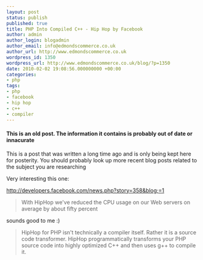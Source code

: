 ```yaml
---
layout: post
status: publish
published: true
title: PHP Into Compiled C++ - Hip Hop by Facebook
author: admin
author_login: blogadmin
author_email: info@edmondscommerce.co.uk
author_url: http://www.edmondscommerce.co.uk
wordpress_id: 1350
wordpress_url: http://www.edmondscommerce.co.uk/blog/?p=1350
date: 2010-02-02 19:08:56.000000000 +00:00
categories:
- php
tags:
- php
- facebook
- hip hop
- c++
- compiler
---
```

<div class="oldpost"><h4>This is an old post. The information it contains is probably out of date or innacurate</h4>
<p>
This is a post that was written a long time ago and is only being kept here for posterity.
You should probably look up more recent blog posts related to the subject you are researching
</p>
</div>
Very interesting this one:

<a href="http://developers.facebook.com/news.php?story=358&blog;=1">http://developers.facebook.com/news.php?story=358&blog;=1</a>

<blockquote>With HipHop we've reduced the CPU usage on our Web servers on average by about fifty percent</blockquote>

sounds good to me :)

<blockquote>HipHop for PHP isn't technically a compiler itself. Rather it is a source code transformer. HipHop programmatically transforms your PHP source code into highly optimized C++ and then uses g++ to compile it.</blockquote>

